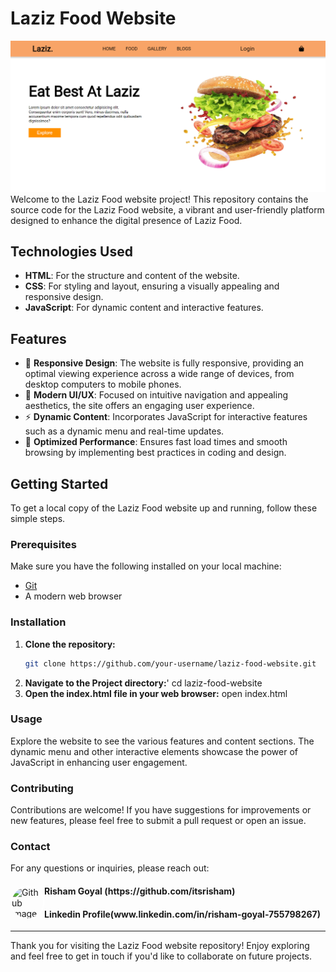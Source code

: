# Laziz Food Website
![alt text](image.png)
Welcome to the Laziz Food website project! This repository contains the source code for the Laziz Food website, a vibrant and user-friendly platform designed to enhance the digital presence of Laziz Food.

## Technologies Used

- **HTML**: For the structure and content of the website.
- **CSS**: For styling and layout, ensuring a visually appealing and responsive design.
- **JavaScript**: For dynamic content and interactive features.

## Features

- 📱 **Responsive Design**: The website is fully responsive, providing an optimal viewing experience across a wide range of devices, from desktop computers to mobile phones.
- 🎨 **Modern UI/UX**: Focused on intuitive navigation and appealing aesthetics, the site offers an engaging user experience.
- ⚡ **Dynamic Content**: Incorporates JavaScript for interactive features such as a dynamic menu and real-time updates.
- 🚀 **Optimized Performance**: Ensures fast load times and smooth browsing by implementing best practices in coding and design.

## Getting Started

To get a local copy of the Laziz Food website up and running, follow these simple steps.

### Prerequisites

Make sure you have the following installed on your local machine:

- [Git](https://git-scm.com/)
- A modern web browser

### Installation

1. **Clone the repository:**
   ```sh
   git clone https://github.com/your-username/laziz-food-website.git
2. **Navigate to the Project directory:**'
    cd laziz-food-website
3. **Open the index.html file in your web browser:**
    open index.html

### Usage
Explore the website to see the various features and content sections. The dynamic menu and other interactive elements showcase the power of JavaScript in enhancing user engagement.

### Contributing
Contributions are welcome! If you have suggestions for improvements or new features, please feel free to submit a pull request or open an issue.

### Contact
For any questions or inquiries, please reach out:

<div align="left">
   <img src="https://github.com/itsrisham.png" alt="Github image" align="left" style="border-radius: 50px; width: 50px; height: 50px; border: 2px solid white;">
   <h4 align="left">Risham Goyal (https://github.com/itsrisham)</h4>
   <h4 align="left">Linkedin Profile(www.linkedin.com/in/risham-goyal-755798267)</h4>
</div>

_________________________________________________________________________



Thank you for visiting the Laziz Food website repository! Enjoy exploring and feel free to get in touch if you'd like to collaborate on future projects.
